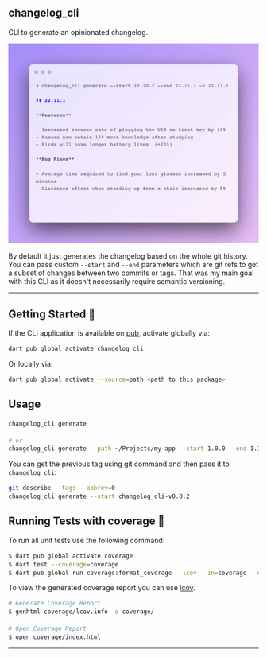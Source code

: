 ## changelog_cli

CLI to generate an opinionated changelog.

<img src="https://raw.githubusercontent.com/orestesgaolin/dart_utilities/main/changelog_cli/example/screenshots/changelog_cli.png?token=GHSAT0AAAAAABWNHNTSBEDP4XHYYR5P6SSSY3GKMBQ" alt="Example usage screenshot" width="600">

By default it just generates the changelog based on the whole git history. You can pass custom `--start` and `--end` parameters which are git refs to get a subset of changes between two commits or tags. That was my main goal with this CLI as it doesn't necessarily require semantic versioning.

---

## Getting Started 🚀

If the CLI application is available on [pub](https://pub.dev), activate globally via:

```sh
dart pub global activate changelog_cli
```

Or locally via:

```sh
dart pub global activate --source=path <path to this package>
```

## Usage

```sh
changelog_cli generate

# or
changelog_cli generate --path ~/Projects/my-app --start 1.0.0 --end 1.1.0 --version 1.1.0 --limit 2000 --printer markdown
```

You can get the previous tag using git command and then pass it to `changelog_cli`:

```sh
git describe --tags --abbrev=0
changelog_cli generate --start changelog_cli-v0.0.2
```

## Running Tests with coverage 🧪

To run all unit tests use the following command:

```sh
$ dart pub global activate coverage
$ dart test --coverage=coverage
$ dart pub global run coverage:format_coverage --lcov --in=coverage --out=coverage/lcov.info
```

To view the generated coverage report you can use [lcov](https://github.com/linux-test-project/lcov).

```sh
# Generate Coverage Report
$ genhtml coverage/lcov.info -o coverage/

# Open Coverage Report
$ open coverage/index.html
```

---
